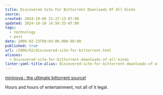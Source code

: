 ```yaml
---
title: Discovered Site For Bittorrent Downloads Of All Kinds
source: 
created: 2024-10-06 21:27:13-07:00
updated: 2024-10-10 14:56:33-07:00
tags:
  - technology
  - post
date: 2006-02-23T09:04:00.000-08:00
published: true
url: /2006/02/discovered-site-for-bittorrent.html
aliases:
  - Discovered-site-for-bittorrent-downloads-of-all-kinds
linter-yaml-title-alias: Discovered-site-for-bittorrent-downloads-of-all-kinds
---
```



[mininova : the ultimate bittorrent source!](http://www.mininova.org/ "mininova : the ultimate bittorrent source!")  
  
Hours and hours of entertainment, not all of it legal.